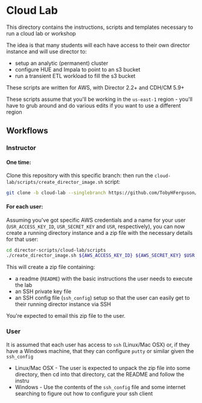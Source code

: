 # Cloud Lab

This directory contains the instructions, scripts and templates necessary to run a cloud lab or workshop

The idea is that many students will each have access to their own director instance and will use director to:
* setup an analytic (permanent) cluster
* configure HUE and Impala to point to an s3 bucket
* run a transient ETL workload to fill the s3 bucket

These scripts are written for AWS, with Director 2.2+ and CDH/CM 5.9+

These scripts assume that you'll be working in the `us-east-1` region - you'll have to grub around and do various edits if you want to use a different region


## Workflows
### Instructor
#### One time:
Clone this repository with this specific branch: then run the `cloud-lab/scripts/create_director_image.sh` script:
```sh
git clone -b cloud-lab --singlebranch https://github.com/TobyHFerguson/director-scripts
```

#### For each user:
Assuming you've got specific AWS credentials and a name for your user (`USR_ACCESS_KEY_ID`, `USR_SECRET_KEY` and `USR`, respectively), you can now create a running directory instance and a zip file with the necessary details for that user:
```sh
cd director-scripts/cloud-lab/scripts
./create_director_image.sh ${AWS_ACCESS_KEY_ID} ${AWS_SECRET_KEY} $USR
```
This will create a zip file containing:
* a readme (`README`) with the basic instructions the user needs to execute the lab
* an SSH private key file
* an SSH config file (`ssh_config`) setup so that the user can easily get to their running director instance via SSH

You're expected to email this zip file to the user.

### User
It is assumed that each user has access to `ssh` (Linux/Mac OSX) or, if they have a Windows machine,  that they can configure `putty` or similar given the `ssh_config`

* Linux/Mac OSX - The user is expected to unpack the zip file into some directory, then cd into that directory, cat the README and follow the instru
* Windows - Use the contents of the `ssh_config` file and some internet searching to figure out how to configure your ssh client




